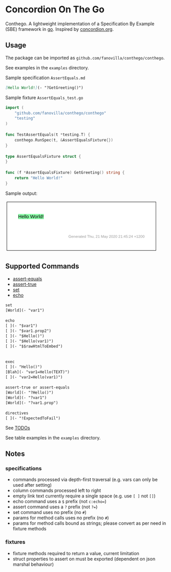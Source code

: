 # Concordion On The Go

Conthego. A lightweight implementation of a Specification By Example (SBE) framework in [go](https://golang.org/).
Inspired by [concordion.org](https://concordion.org).

## Usage

The package can be imported as `github.com/fanovilla/conthego/conthego`.

See examples in the `examples` directory.

Sample specification `AssertEquals.md`
```markdown
[Hello World!](- "?GetGreeting()")
```

Sample fixture `AssertEquals_test.go`
```go
import (
	"github.com/fanovilla/conthego/conthego"
	"testing"
)

func TestAssertEquals(t *testing.T) {
	conthego.RunSpec(t, &AssertEqualsFixture{})
}

type AssertEqualsFixture struct {
}

func (f *AssertEqualsFixture) GetGreeting() string {
	return "Hello World!"
}
```
Sample output:

![output](./examples/images/AssertEquals.png)

## Supported Commands

* [assert-equals](examples/AssertEquals.md)
* [assert-true](examples/AssertTrue.md)
* [set](examples/SetAndEcho.md)
* [echo](examples/SetAndEcho.md)

```
set
[World](- "var1")

echo
[ ](- "$var1")
[ ](- "$var1.prop2")
[ ](- "$Hello()")
[ ](- "$Hello(var1)")
[ ](- "$$rawHtmlToEmbed")


exec
[ ](- "Hello()")
[Blah](- "var1=Hello(TEXT)")
[ ](- "var2=Hello(var1)")

assert-true or assert-equals
[World](- "?Hello()")
[World](- "?var1")
[World](- "?var1.prop")

directives
[ ](- "!ExpectedToFail")

```

See [TODOs](TODO.md)

See table examples in the `examples` directory.


## Notes

### specifications
* commands processed via depth-first traversal (e.g. vars can only be used after setting)
* column commands processed left to right
* empty link text currently require a single space (e.g. use `[ ]` not `[]`)
* echo command uses a `$` prefix (not `c:echo=`)
* assert command uses a `?` prefix (not `?=`)
* set command uses no prefix (no `#`)
* params for method calls uses no prefix (no `#`)
* params for method calls bound as strings; please convert as per need in fixture methods

### fixtures
* fixture methods required to return a value, current limitation
* struct properties to assert on must be exported (dependent on json marshal behaviour)